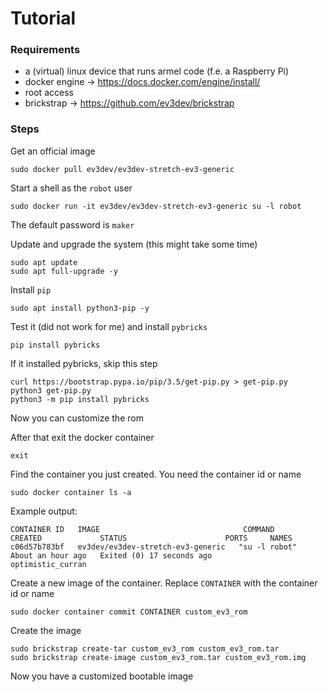 # Tutorial
### Requirements
- a (virtual) linux device that runs armel code (f.e. a Raspberry Pi)
- docker engine -> https://docs.docker.com/engine/install/
- root access
- brickstrap -> https://github.com/ev3dev/brickstrap

### Steps
Get an official image

    sudo docker pull ev3dev/ev3dev-stretch-ev3-generic

Start a shell as the `robot` user

    sudo docker run -it ev3dev/ev3dev-stretch-ev3-generic su -l robot

The default password is `maker`

Update and upgrade the system (this might take some time)

    sudo apt update
    sudo apt full-upgrade -y

Install `pip`

    sudo apt install python3-pip -y

Test it (did not work for me) and install `pybricks`

    pip install pybricks

If it installed pybricks, skip this step

    curl https://bootstrap.pypa.io/pip/3.5/get-pip.py > get-pip.py
    python3 get-pip.py
    python3 -m pip install pybricks

Now you can customize the rom  

After that exit the docker container

    exit

Find the container you just created. You need the container id or name

    sudo docker container ls -a

Example output:

    CONTAINER ID   IMAGE                                COMMAND         CREATED             STATUS                      PORTS     NAMES
    c06d57b783bf   ev3dev/ev3dev-stretch-ev3-generic   "su -l robot"   About an hour ago   Exited (0) 17 seconds ago             optimistic_curran

Create a new image of the container. Replace `CONTAINER` with the container id or name

    sudo docker container commit CONTAINER custom_ev3_rom

Create the image

    sudo brickstrap create-tar custom_ev3_rom custom_ev3_rom.tar
    sudo brickstrap create-image custom_ev3_rom.tar custom_ev3_rom.img

Now you have a customized bootable image